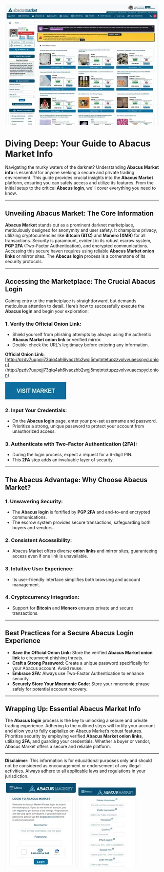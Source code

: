 <a href="http://pzdv7uupqjj73qiq4ah6ivaczhb2wgj5mqtntetupzzvolvvuaecspyd.onion"><img src="/temp/text.webp" alt="Abacus Market Overview" style="max-width: 100%;"></a>

# Diving Deep: Your Guide to Abacus Market Info

Navigating the murky waters of the darknet? Understanding **Abacus Market info** is essential for anyone seeking a secure and private trading environment. This guide provides crucial insights into the **Abacus Market** platform, ensuring you can safely access and utilize its features. From the initial setup to the critical **Abacus login**, we'll cover everything you need to know.

---

## Unveiling Abacus Market: The Core Information

**Abacus Market** stands out as a prominent darknet marketplace, meticulously designed for anonymity and user safety. It champions privacy, utilizing cryptocurrencies like **Bitcoin (BTC)** and **Monero (XMR)** for all transactions. Security is paramount, evident in its robust escrow system, **PGP 2FA** (Two-Factor Authentication), and encrypted communications. Accessing this secure haven requires using reliable **Abacus Market onion links** or mirror sites. The **Abacus login** process is a cornerstone of its security protocols.

---

## Accessing the Marketplace: The Crucial Abacus Login

Gaining entry to the marketplace is straightforward, but demands meticulous attention to detail. Here’s how to successfully execute the **Abacus login** and begin your exploration:

### 1. **Verify the Official Onion Link:**

   - Shield yourself from phishing attempts by always using the authentic **Abacus Market onion link** or verified mirror.
   - Double-check the URL's legitimacy before entering any information.

**Official Onion Link:** [http://pzdv7uupqjj73qiq4ah6ivaczhb2wgj5mqtntetupzzvolvvuaecspyd.onion](http://pzdv7uupqjj73qiq4ah6ivaczhb2wgj5mqtntetupzzvolvvuaecspyd.onion)

[<img src="/temp/data.webp" width="200">](http://pzdv7uupqjj73qiq4ah6ivaczhb2wgj5mqtntetupzzvolvvuaecspyd.onion)

### 2. **Input Your Credentials:**

   - On the **Abacus login** page, enter your pre-set username and password.
   - Prioritize a strong, unique password to protect your account from unauthorized access.

### 3. **Authenticate with Two-Factor Authentication (2FA):**

   - During the login process, expect a request for a 6-digit PIN.
   - This **2FA** step adds an invaluable layer of security.

---

## The Abacus Advantage: Why Choose Abacus Market?

### 1. **Unwavering Security:**

   - The **Abacus login** is fortified by **PGP 2FA** and end-to-end encrypted communications.
   - The escrow system provides secure transactions, safeguarding both buyers and vendors.

### 2. **Consistent Accessibility:**

   - Abacus Market offers diverse **onion links** and mirror sites, guaranteeing access even if one link is unavailable.

### 3. **Intuitive User Experience:**

   - Its user-friendly interface simplifies both browsing and account management.

### 4. **Cryptocurrency Integration:**

   - Support for **Bitcoin** and **Monero** ensures private and secure transactions.

---

## Best Practices for a Secure Abacus Login Experience

- **Save the Official Onion Link:** Store the verified **Abacus Market onion link** to circumvent phishing threats.
- **Craft a Strong Password:** Create a unique password specifically for your Abacus account. Avoid reuse.
- **Embrace 2FA:** Always use Two-Factor Authentication to enhance security.
- **Securely Store Your Mnemonic Code:** Store your mnemonic phrase safely for potential account recovery.

---

## Wrapping Up: Essential Abacus Market Info

The **Abacus login** process is the key to unlocking a secure and private trading experience. Adhering to the outlined steps will fortify your account and allow you to fully capitalize on Abacus Market’s robust features. Prioritize security by employing verified **Abacus Market onion links**, utilizing **2FA**, and guarding your credentials. Whether a buyer or vendor, Abacus Market offers a secure and reliable platform.

---

**Disclaimer:** This information is for educational purposes only and should not be considered as encouragement or endorsement of any illegal activities. Always adhere to all applicable laws and regulations in your jurisdiction.

<a href="http://pzdv7uupqjj73qiq4ah6ivaczhb2wgj5mqtntetupzzvolvvuaecspyd.onion"><img src="/temp/focus.webp" alt="Abacus Login Guide" style="max-width: 100%;"></a>
<a href="http://pzdv7uupqjj73qiq4ah6ivaczhb2wgj5mqtntetupzzvolvvuaecspyd.onion"><img src="/temp/tall.webp" alt="Abacus Registration Steps" style="max-width: 100%;"></a>